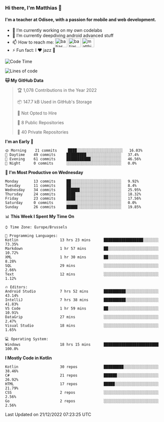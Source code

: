 ### Hi there, I'm Matthias 👋

#### I'm a teacher at Odisee, with a passion for mobile and web development.

- 🔭 I’m currently working on my own codelabs
- 🌱 I’m currently deepdiving android advanced stuff
- 📫 How to reach me: <a href="https://dev.to/batjas" target="_blank"><img align="center" src="https://raw.githubusercontent.com/rahuldkjain/github-profile-readme-generator/master/src/images/icons/Social/devto.svg" alt="batjas" height="30" width="40" /></a>
<a href="https://twitter.com/batjas" target="_blank"><img align="center" src="https://raw.githubusercontent.com/rahuldkjain/github-profile-readme-generator/master/src/images/icons/Social/twitter.svg" alt="batjas" height="30" width="40" /></a>
<a href="https://linkedin.com/in/matthiasdruwé" target="_blank"><img align="center" src="https://raw.githubusercontent.com/rahuldkjain/github-profile-readme-generator/master/src/images/icons/Social/linked-in-alt.svg" alt="matthiasdruwé" height="30" width="40" /></a>
- ⚡ Fun fact: I ❤ jazz 🎷


<!--START_SECTION:waka-->
![Code Time](http://img.shields.io/badge/Code%20Time-614%20hrs%2030%20mins-blue)

![Lines of code](https://img.shields.io/badge/From%20Hello%20World%20I%27ve%20Written-220%20Thousand%20lines%20of%20code-blue)

**🐱 My GitHub Data** 

> 🏆 1,078 Contributions in the Year 2022
 > 
> 📦 147.7 kB Used in GitHub's Storage 
 > 
> 🚫 Not Opted to Hire
 > 
> 📜 8 Public Repositories 
 > 
> 🔑 40 Private Repositories  
 > 
**I'm an Early 🐤** 

```text
🌞 Morning    21 commits     ████░░░░░░░░░░░░░░░░░░░░░   16.03% 
🌆 Daytime    49 commits     █████████░░░░░░░░░░░░░░░░   37.4% 
🌃 Evening    61 commits     ███████████░░░░░░░░░░░░░░   46.56% 
🌙 Night      0 commits      ░░░░░░░░░░░░░░░░░░░░░░░░░   0.0%

```
📅 **I'm Most Productive on Wednesday** 

```text
Monday       13 commits     ██░░░░░░░░░░░░░░░░░░░░░░░   9.92% 
Tuesday      11 commits     ██░░░░░░░░░░░░░░░░░░░░░░░   8.4% 
Wednesday    34 commits     ██████░░░░░░░░░░░░░░░░░░░   25.95% 
Thursday     24 commits     ████░░░░░░░░░░░░░░░░░░░░░   18.32% 
Friday       23 commits     ████░░░░░░░░░░░░░░░░░░░░░   17.56% 
Saturday     0 commits      ░░░░░░░░░░░░░░░░░░░░░░░░░   0.0% 
Sunday       26 commits     █████░░░░░░░░░░░░░░░░░░░░   19.85%

```


📊 **This Week I Spent My Time On** 

```text
⌚︎ Time Zone: Europe/Brussels

💬 Programming Languages: 
Kotlin                   13 hrs 23 mins      ██████████████████░░░░░░░   73.35% 
Markdown                 1 hr 57 mins        ██░░░░░░░░░░░░░░░░░░░░░░░   10.72% 
XML                      1 hr 30 mins        ██░░░░░░░░░░░░░░░░░░░░░░░   8.28% 
SQL                      29 mins             ░░░░░░░░░░░░░░░░░░░░░░░░░   2.66% 
Text                     12 mins             ░░░░░░░░░░░░░░░░░░░░░░░░░   1.12%

🔥 Editors: 
Android Studio           7 hrs 52 mins       ██████████░░░░░░░░░░░░░░░   43.14% 
IntelliJ                 7 hrs 38 mins       ██████████░░░░░░░░░░░░░░░   41.83% 
VS Code                  1 hr 59 mins        ██░░░░░░░░░░░░░░░░░░░░░░░   10.91% 
DataGrip                 27 mins             ░░░░░░░░░░░░░░░░░░░░░░░░░   2.47% 
Visual Studio            18 mins             ░░░░░░░░░░░░░░░░░░░░░░░░░   1.65%

💻 Operating System: 
Windows                  18 hrs 15 mins      █████████████████████████   100.0%

```

**I Mostly Code in Kotlin** 

```text
Kotlin                   30 repos            █████████░░░░░░░░░░░░░░░░   38.46% 
C#                       21 repos            ██████░░░░░░░░░░░░░░░░░░░   26.92% 
HTML                     17 repos            █████░░░░░░░░░░░░░░░░░░░░   21.79% 
CSS                      2 repos             ░░░░░░░░░░░░░░░░░░░░░░░░░   2.56% 
Go                       2 repos             ░░░░░░░░░░░░░░░░░░░░░░░░░   2.56%

```



 Last Updated on 21/12/2022 07:23:25 UTC
<!--END_SECTION:waka-->
